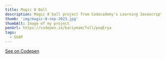 ```yaml
---
title: Magic 8 Ball
description: Magic 8 ball project from Codecademy's Learning Javascript
thumb: 'img/magic-8-sep-2023.jpg'
thumbAlt: Image of my project
penUrl: https://codepen.io/kariymam/full/poqErya
tags:
  - GSAP
---
```


[See on Codepen](https://codepen.io/kariymam/full/poqErya)